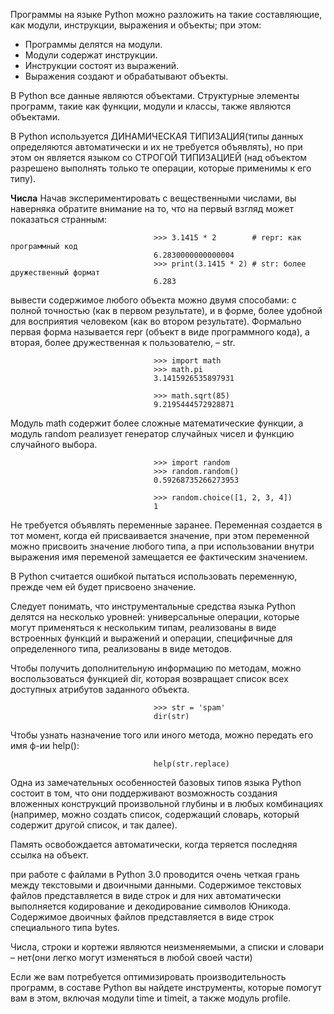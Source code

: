 Программы на языке Python можно разложить на такие составляющие, как модули, инструкции, выражения и объекты; при этом:
 - Программы делятся на модули.
 - Модули содержат инструкции.
 - Инструкции состоят из выражений.
 - Выражения создают и обрабатывают объекты.

В Python все данные являются объектами. Структурные элементы программ,
такие как функции, модули и классы, также являются объектами.

В Python используется ДИНАМИЧЕСКАЯ ТИПИЗАЦИЯ(типы данных определяются автоматически и их не требуется объявлять), но при этом он является языком со СТРОГОЙ ТИПИЗАЦИЕЙ (над объектом разрешено выполнять только те операции, которые применимы к его типу).

**Числа**
Начав экспериментировать с вещественными числами, вы наверняка обратите внимание на то, что на первый взгляд может показаться странным:

                                    >>> 3.1415 * 2        # repr: как программный код
                                    6.2830000000000004
                                    >>> print(3.1415 * 2) # str: более дружественный формат
                                    6.283

вывести содержимое любого объекта можно двумя способами:
с полной точностью (как в первом результате), и в форме, более удобной для восприятия человеком (как во втором результате). Формально первая форма называется repr (объект в виде программного кода), а вторая, более дружественная к пользователю, – str.

                                    >>> import math
                                    >>> math.pi
                                    3.1415926535897931

                                    >>> math.sqrt(85)
                                    9.2195444572928871

Модуль math содержит более сложные математические функции, а модуль random реализует генератор случайных чисел и функцию случайного выбора.

                                    >>> import random
                                    >>> random.random()
                                    0.59268735266273953

                                    >>> random.choice([1, 2, 3, 4])
                                    1

Не требуется объявлять переменные заранее. Переменная создается в тот момент, когда ей присваивается значение, при этом переменной можно присвоить значение любого типа, а при использовании внутри выражения имя переменой замещается ее фактическим значением.

В Python считается ошибкой пытаться использовать переменную, прежде чем ей будет присвоено значение.

Следует понимать, что инструментальные средства языка Python делятся на несколько уровней: универсальные операции, которые могут применяться к нескольким типам, реализованы в виде встроенных функций и выражений и операции, специфичные для
определенного типа, реализованы в виде методов.

Чтобы получить дополнительную информацию по методам, можно воспользоваться функцией dir, которая возвращает список всех доступных атрибутов заданного объекта.

                                    >>> str = 'spam'
                                    dir(str)

Чтобы узнать назначение того или иного метода, можно передать его имя ф-ии help():

                                    help(str.replace)

Одна из замечательных особенностей базовых типов языка Python состоит в том, что они поддерживают возможность создания вложенных конструкций произвольной глубины и в любых комбинациях (например, можно создать список, содержащий словарь, который содержит другой список, и так далее).

Память освобождается автоматически, когда теряется последняя ссылка на объект.

при работе с файлами в Python 3.0 проводится очень четкая грань между текстовыми и двоичными данными. Содержимое текстовых файлов представляется в виде строк и для них автоматически выполняется кодирование и декодирование символов Юникода. Содержимое двоичных файлов представляется в виде строк специального типа bytes.

Числа, строки и кортежи являются неизменяемыми, а списки и словари – нет(они легко могут изменяться в любой своей части)

Если же вам потребуется оптимизировать производительность программ, в составе Python вы найдете инструменты, которые помогут вам в этом, включая модули time и timeit, а также модуль profile.
